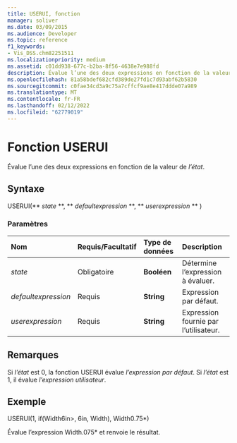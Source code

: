 ```yaml
---
title: USERUI, fonction
manager: soliver
ms.date: 03/09/2015
ms.audience: Developer
ms.topic: reference
f1_keywords:
- Vis_DSS.chm82251511
ms.localizationpriority: medium
ms.assetid: c01dd938-677c-b2ba-8f56-4638e7e988fd
description: Évalue l’une des deux expressions en fonction de la valeur de l’état.
ms.openlocfilehash: 81a58bdef682cfd389de27fd1c7d93abf62b5830
ms.sourcegitcommit: c0fae34cd3a9c75a7cffcf9ae8e417ddde07a989
ms.translationtype: MT
ms.contentlocale: fr-FR
ms.lasthandoff: 02/12/2022
ms.locfileid: "62779019"
---
```

# <a name="userui-function"></a>Fonction USERUI

Évalue l’une des deux expressions en fonction de la valeur de  _l’état_.
  
## <a name="syntax"></a>Syntaxe

USERUI(** *state* **, ** *defaultexpression* **, ** *userexpression* ** ) 
  
### <a name="parameters"></a>Paramètres

|**Nom**|**Requis/Facultatif**|**Type de données**|**Description**|
|:-----|:-----|:-----|:-----|
| _state_ <br/> |Obligatoire  <br/> |**Booléen** <br/> |Détermine l’expression à évaluer. |
| _defaultexpression_ <br/> |Requis  <br/> |**String** <br/> |Expression par défaut. |
| _userexpression_ <br/> |Requis  <br/> |**String** <br/> |Expression fournie par l’utilisateur. |
   
## <a name="remarks"></a>Remarques

Si  _l’état_ est 0, la fonction USERUI évalue  _l’expression par défaut_. Si  _l’état_ est 1, il évalue  _l’expression utilisateur_.
  
## <a name="example"></a>Exemple

USERUI(1, if(Width6in\>, 6in, Width), Width0.75\*) 
  
Évalue l’expression Width.075\* et renvoie le résultat. 
  

